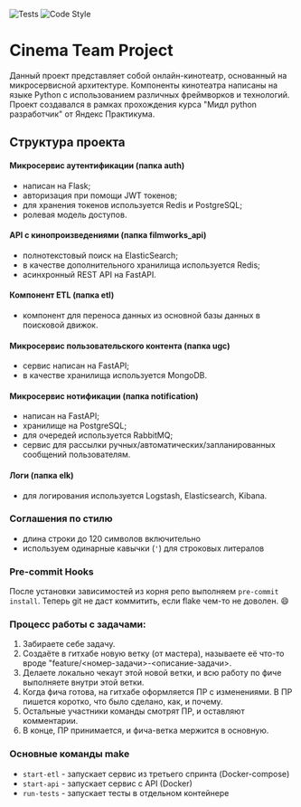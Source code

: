 ![Tests](https://github.com/wrawka/Team-12-Async-API/actions/workflows/tests.yml/badge.svg)
![Code Style](https://github.com/wrawka/Team-12-Async-API/actions/workflows/checks.yml/badge.svg)

# Cinema Team Project

Данный проект представляет собой онлайн-кинотеатр, основанный на микросервисной архитектуре.
Компоненты кинотеатра написаны на языке Python с использованием различных фреймворков и технологий.
Проект создавался в рамках прохождения курса "Мидл python разработчик" от Яндекс Практикума.

## Структура проекта

#### Микросервис аутентификации (папка auth)

- написан на Flask;
- авторизация при помощи JWT токенов;
- для хранения токенов используется Redis и PostgreSQL;
- ролевая модель доступов.

#### API с кинопроизведениями (папка filmworks_api)

- полнотекстовый поиск на ElasticSearch;
- в качестве дополнительного хранилища используется Redis;
- асинхронный REST API на FastAPI.

#### Компонент ETL (папка etl)

- компонент для переноса данных из основной базы данных в поисковой движок.

#### Микросервис пользовательского контента (папка ugc)

- сервис написан на FastAPI;
- в качестве хранилища используется MongoDB.

#### Микросервис нотификации (папка notification)

- написан на FastAPI;
- хранилище на PostgreSQL;
- для очередей используется RabbitMQ;
- сервис для рассылки ручных/автоматических/запланированных сообщений пользователям.

#### Логи (папка elk)
- для логирования используется Logstash, Elasticsearch, Kibana.

### Соглашения по стилю

- длина строки до 120 символов включительно
- используем одинарные кавычки (`'`) для строковых литералов

### Pre-commit Hooks

После установки зависимостей из корня репо выполняем ```pre-commit install```. Теперь git не даст коммитить, если flake чем-то не доволен. 😄

### Процесс работы с задачами:

1. Забираете себе задачу.
2. Создаёте в гитхабе новую ветку (от мастера), называете её что-то вроде "feature/<номер-задачи>-<описание-задачи>.
3. Делаете локально чекаут этой новой ветки, и всю работу по фиче выполняете внутри этой ветки.
4. Когда фича готова, на гитхабе оформляется ПР с изменениями. В ПР пишется коротко, что было сделано, как, и почему.
5. Остальные участники команды смотрят ПР, и оставляют комментарии.
6. В конце, ПР принимается, и фича-ветка мержится в основную.

### Основные команды make

- `start-etl` - запускает сервис из третьего спринта (Docker-compose)
- `start-api` - запускает сервис с API (Docker)
- `run-tests` - запускает тесты в отдельном контейнере
